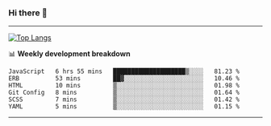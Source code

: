 ### Hi there 👋

-------
[![Top Langs](https://github-readme-stats.vercel.app/api/top-langs/?username=ashish-r)](https://github.com/anuraghazra/github-readme-stats)

📊 **Weekly development breakdown**
<!--START_SECTION:waka-->

```text
JavaScript   6 hrs 55 mins   ████████████████████▒░░░░   81.23 %
ERB          53 mins         ██▓░░░░░░░░░░░░░░░░░░░░░░   10.46 %
HTML         10 mins         ▒░░░░░░░░░░░░░░░░░░░░░░░░   01.98 %
Git Config   8 mins          ▒░░░░░░░░░░░░░░░░░░░░░░░░   01.64 %
SCSS         7 mins          ▒░░░░░░░░░░░░░░░░░░░░░░░░   01.42 %
YAML         5 mins          ▒░░░░░░░░░░░░░░░░░░░░░░░░   01.15 %
```

<!--END_SECTION:waka-->
-------

<!--
**ashish-r/ashish-r** is a ✨ _special_ ✨ repository because its `README.md` (this file) appears on your GitHub profile.

Here are some ideas to get you started:

- 🔭 I’m currently working on ...
- 🌱 I’m currently learning ...
- 👯 I’m looking to collaborate on ...
- 🤔 I’m looking for help with ...
- 💬 Ask me about ...
- 📫 How to reach me: ...
- 😄 Pronouns: ...
- ⚡ Fun fact: ...
-->
